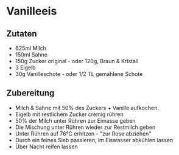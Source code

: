# Vanilleeis

## Zutaten
* 625ml Milch
* 150ml Sahne
* 150g Zucker original - oder 120g, Braun & Kristall
* 3 Eigelb
* 30g Vanilleschote - oder 1/2 TL gemahlene Schote

## Zubereitung
* Milch & Sahne mit 50% des Zuckers + Vanille aufkochen.
* Eigelb mit restlichem Zucker cremig rühren
* 50% der Milch unter Rühren zur Eimasse geben
* Die Mischung unter Rühren wieder zur Restmilch geben
* Unter Rühren auf 76°C erhitzen - "zur Rose abziehen"
* Durch ein feines Sieb passieren, im Eiswasser abkühlen lassen 
* Über Nacht reifen lassen
